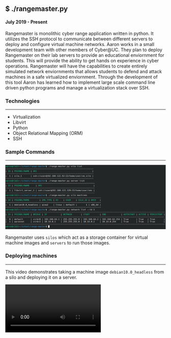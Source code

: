## $ ./rangemaster.py
#### July 2019 - Present

Rangemaster is monolithic cyber range application written in python. It utilizes the SSH protocol to communicate between different servers to deploy and configure virtual machine networks. Aaron works in a small development team with other members of Cyber@UC. They plan to deploy Rangemaster on their lab servers to provide an educational enviornment for students. This will provide the ability to get hands on experience in cyber operations. Rangemaster will have the capabilities to create entirely simulated  network enviornments that allows students to defend and attack machines in a safe virtualized enviornment. Through the development of this tool Aaron has learned how to implement large scale command line driven python programs and manage a virtualization stack over SSH.

### Technologies

---

- Virtualization
- Libvirt
- Python
- Object Relational Mapping (ORM)
- SSH


### Sample Commands

---

![Rangemaster command examples](/content/images/range_master_demo.png "Rangemaster commande examples")

Rangemaster uses `silos` which act as a storage container for virtual machine images and `servers` to run those images.  

### Deploying machines

---

This video demonstrates taking a machine image `debian10.0_headless` from a silo and deploying it on a server.

<video autoplay loop>
  <source src="/content/videos/range_master_demo_deploy.mp4" type="video/mp4">
  Your browser does not support the video tag.
</video>
